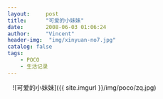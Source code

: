 ```yaml
---
layout:     post
title:      "可爱的小妹妹"
date:       2008-06-03 01:06:24
author:     "Vincent"
header-img:  "img/xinyuan-no7.jpg"
catalog: false
tags:
    - POCO
    - 生活记录
---
```



  
![可爱的小妹妹]({{ site.imgurl }}/img/poco/zq.jpg)



